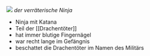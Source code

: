 ![](https://i.pinimg.com/736x/05/4e/be/054ebe3d757e9c10a147dec87d9a0b14.jpg)
*der verräterische Ninja*
- Ninja mit Katana
- Teil der [[Drachentöter]]
- hat immer blutige Fingernägel
- war recht lange im Gefängnis
- beschattet die Drachentöter im Namen des Militärs